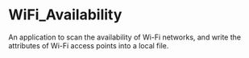 # WiFi_Availability
An application to scan the availability of Wi-Fi networks, and write the attributes of Wi-Fi access points into a local file.
